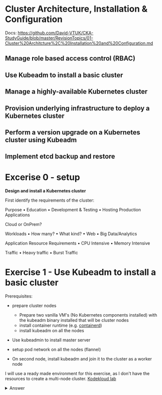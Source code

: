 # Cluster Architecture, Installation & Configuration

Docs: https://github.com/David-VTUK/CKA-StudyGuide/blob/master/RevisionTopics/01-Cluster%20Architcture%2C%20Installation%20and%20Configuration.md

## Manage role based access control (RBAC)
## Use Kubeadm to install a basic cluster
## Manage a highly-available Kubernetes cluster
## Provision underlying infrastructure to deploy a Kubernetes cluster
## Perform a version upgrade on a Kubernetes cluster using Kubeadm
## Implement etcd backup and restore


# Excerise 0 - setup

**Design and install a Kubernetes cluster**

First identify the requirements of the cluster:

Purpose
• Education
• Development & Testing
• Hosting Production Applications

Cloud or OnPrem?

Workloads
• How many?
• What kind?
    • Web
    • Big Data/Analytics

Application Resource Requirements
    • CPU Intensive
    • Memory Intensive

Traffic
    • Heavy traffic
    • Burst Traffic

# Exercise 1 - Use Kubeadm to install a basic cluster

Prerequisites:
- prepare cluster nodes
    - Prepare two vanilla VM's (No Kubernetes components installed) with the kubeadm binary installed that will be cluster nodes
    - install container runtime (e.g. [containerd](https://github.com/containerd/containerd/blob/main/docs/getting-started.md))
    - install kubeadm on all the nodes

- Use kubeadmin to install master server
- setup pod network on all the nodes (flannel)
- On second node, install kubeadm and join it to the cluster as a worker node

I will use a ready made environment for this exercise, as I don't have the resources to create a multi-node cluster.
[Kodekloud lab](https://uklabs.kodekloud.com/topic/practice-test-cluster-installation-using-kubeadm/)

<details><summary>Answer</summary>

## Node 1:

Prep kubeadm (as mentioned above, I doubt we will need to do this part in the exam)
Install kubeadm and stand up the control plane, using 10.244.0.0/16 as the pod network CIDR, and https://raw.githubusercontent.com/coreos/flannel/master/Documentation/kube-flannel.yml as the CNI


```shell
# Install a container runtime, IE https://github.com/containerd/containerd/blob/main/docs/getting-started.md
apt-get update && apt-get install -y apt-transport-https curl
curl -fsSLo /etc/apt/keyrings/kubernetes-archive-keyring.gpg https://packages.cloud.google.com/apt/doc/apt-key.gpg
echo "deb [signed-by=/etc/apt/keyrings/kubernetes-archive-keyring.gpg] https://apt.kubernetes.io/ kubernetes-xenial main" | sudo tee /etc/apt/sources.list.d/kubernetes.list
apt-get update
apt-get install -y kubelet kubeadm kubectl
apt-mark hold kubelet kubeadm kubectl
```

Turn this node into a master

```shell
sudo kubeadm init --pod-network-cidr=10.244.0.0/16
...
  mkdir -p $HOME/.kube
  sudo cp -i /etc/kubernetes/admin.conf $HOME/.kube/config
  sudo chown $(id -u):$(id -g) $HOME/.kube/config
...
kubectl apply -f https://raw.githubusercontent.com/coreos/flannel/master/Documentation/kube-flannel.yml
...
Note the join command, ie:
kubeadm join 172.16.10.210:6443 --token 9tjntl.10plpxqy85g8a0ui \
    --discovery-token-ca-cert-hash sha256:381165c9a9f19a123bd0fee36fe36d15e918062dcc94711ff5b286ee1f86b92b 
```
## Node 2

Run the join command taken from the previous step

```shell
kubeadm join 172.16.10.210:6443 --token 9tjntl.10plpxqy85g8a0ui \
    --discovery-token-ca-cert-hash sha256:381165c9a9f19a123bd0fee36fe36d15e918062dcc94711ff5b286ee1f86b92b 
```

Validate by running `kubectl get no` on the master node:

```shell
kubectl get no
NAME      STATUS   ROLES                  AGE     VERSION
ubuntu    Ready    control-plane,master   9m53s   v1.26.0
ubuntu2   Ready    <none>                 50s     v1.26.0
```
</details>
